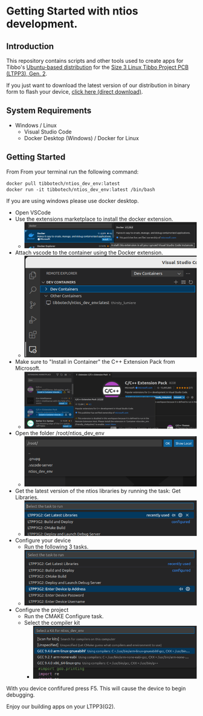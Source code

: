 # Getting Started with ntios development.

## Introduction
This repository contains scripts and other tools used to create apps for Tibbo's [Ubuntu-based distribution](https://tibbo.com/store/tps/ltpp3g2/ubuntu.html) for the [Size 3 Linux Tibbo Project PCB (LTPP3), Gen. 2](https://tibbo.com/store/tps/ltpp3g2.html).

If you just want to download the latest version of our distribution in binary form to flash your device, [click here (direct download)](https://github.com/tibbotech/LTPP3_ROOTFS/releases/download/v0.6.0/ISPBOOOT.BIN).

## System Requirements 
* Windows / Linux 
  * Visual Studio Code
  * Docker Desktop (Windows) / Docker for Linux


## Getting Started
From From your terminal run the following command: 
```shell
docker pull tibbotech/ntios_dev_env:latest
docker run -it tibbotech/ntios_dev_env:latest /bin/bash
```


If you are using windows please use docker desktop. 

* Open VSCode 
* Use the extensions marketplace to install the docker extension.
  * ![Docker Extension](./docs/images/docker_extension.png)
* Attach vscode to the container using the Docker extension. 
  * ![Select the container](./docs/images/vscode_container.png)
* Make sure to "Install in Container" the C++ Extension Pack from Microsoft.
  * ![C++ Extension Pack](./docs/images/C_extension.png)
* Open the folder /root/ntios_dev_env
  * ![Open folder ](./docs/images/open_folder.png)
* Get the latest version of the ntios libraries by running the task: Get Libraries. 
  * ![Get Libraries Task ](./docs/images/get_libraries_task.png)
* Configure your device
  * Run the following 3 tasks. 
  * ![Configuration Tasks ](./docs/images/configuration_tasks.png)
* Configure the project
  * Run the CMAKE Configure task. 
  * Select the compiler kit
    * ![Select Kit](./docs/images/select_kit.png)


With you device confifured press F5. This will cause the device to begin debugging. 


Enjoy our building apps on your LTPP3(G2).